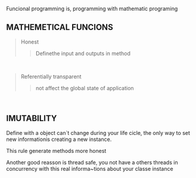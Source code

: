 Funcional programming is, programming with mathematic programing

## MATHEMETICAL FUNCIONS
> Honest
>> Definethe input and outputs in method

<br>

> Referentially transparent
>> not affect the global state of application
   
<br>

## IMUTABILITY

Define with a object can`t  change during your life cicle, the only way to set new informationis creating a new instance.

This rule generate methods more honest

Another good reasson is thread safe, you not have a others threads in concurrency with this real informa~tions about your classe instance